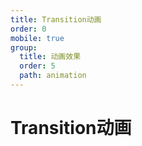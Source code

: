 ```yaml
---
title: Transition动画
order: 0
mobile: true
group:
  title: 动画效果
  order: 5
  path: animation
---
```


# Transition动画

<code src="../demo/TransitionElement.tsx"></code>
<API src="../src/TransitionElement.tsx"></API>
